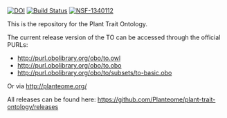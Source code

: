 [![DOI](https://zenodo.org/badge/13996/Planteome/plant-trait-ontology.svg)](https://zenodo.org/badge/latestdoi/13996/Planteome/plant-trait-ontology)
[![Build Status](https://travis-ci.org/Planteome/plant-trait-ontology.svg?branch=master)](https://travis-ci.org/Planteome/plant-trait-ontology)
[![NSF-1340112](https://img.shields.io/badge/NSF-1340112-blue.svg)](https://www.nsf.gov/awardsearch/showAward?AWD_ID=1340112)

This is the repository for the Plant Trait Ontology.

The current release version of the TO can be accessed through the official PURLs:

 * http://purl.obolibrary.org/obo/to.owl
 * http://purl.obolibrary.org/obo/to.obo
 * http://purl.obolibrary.org/obo/to/subsets/to-basic.obo

Or via http://planteome.org/

All releases can be found here:  https://github.com/Planteome/plant-trait-ontology/releases 	





